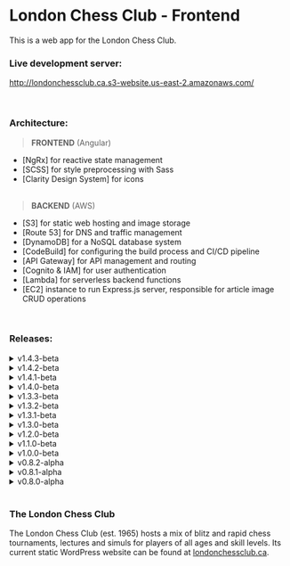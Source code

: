 # London Chess Club - Frontend

<p>
This is a web app for the London Chess Club.
</p>

### Live development server:

http://londonchessclub.ca.s3-website.us-east-2.amazonaws.com/

<br />

### Architecture:

> <b>FRONTEND</b> (Angular)

- [NgRx] for reactive state management
- [SCSS] for style preprocessing with Sass
- [Clarity Design System] for icons
  <br /><br />

> <b>BACKEND</b> (AWS)

- [S3] for static web hosting and image storage
- [Route 53] for DNS and traffic management
- [DynamoDB] for a NoSQL database system
- [CodeBuild] for configuring the build process and CI/CD pipeline
- [API Gateway] for API management and routing
- [Cognito & IAM] for user authentication
- [Lambda] for serverless backend functions
- [EC2] instance to run Express.js server, responsible for article image CRUD operations

<br />

### Releases:

<details>
<summary style="cursor: pointer">v1.4.3-beta</summary>

**Released on November TBD, 2023**

<h4>Features</h4>
- [Alert] Display next event as a banner with option to link to that particular event on the Schedule screen

<h4>Refactor / Chores</h4>
- [Core] Create a formatDate pipe that invokes the formatDate util function

</details>

<details>
<summary style="cursor: pointer">v1.4.2-beta</summary>

**Released on November 16th, 2023**

<h4>Features</h4>
- [Change Password] Automatically log in after a successful password change, redirect user to home page, and hide sensitive information from Redux Devtools
- [Core] Improve how images are displayed on small devices

<h4>Fixes</h4>
- [Core] Fix bug preventing user from accessing add member, add article and add event screens
- [Articles] Fix bug causing 'Last edited: Invalid Date' to be displayed after creating a new article
- [Core] Ensure admin control buttons don't propagate and trigger click events on their parent components

</details>

<details>
<summary style="cursor: pointer">v1.4.1-beta</summary>

**Released on November 15th, 2023**

<h4>Features</h4>
- [About Screen] Add tables for executive committee and board of directors
- [Members Screen] Fix table column widths for all breakpoints to prevent layout shifts when sorting and awkward gaps between columns

<h4>Fixes</h4>
- [Champion Screen] Fix some small layout bugs
- [Nav] Fix bug preventing user menu to open

</details>

<details>
<summary style="cursor: pointer">v1.4.0-beta</summary>

**Released on November 13th, 2023**

<h4>Features</h4>

- [Core] Overhaul layout upgrades on all screens

<h4>Refactor / Chores</h4>

- [Core] Implement power-of-2 't-shirt size' naming conventions for spacing style rules, including paddings, margins and flex gaps
- [Core] Update some copy
- [Core] Remove unnecessary/ unused style sheet partials

</details>

<details>
<summary style="cursor: pointer">v1.3.3-beta</summary>

**Released on November 5th, 2023**

<h4>Features</h4>

- [Core] Update production environment variable for article images endpoint to not include port number now that nginx reverse proxy is set up

</details>

<details>
<summary style="cursor: pointer">v1.3.2-beta</summary>

**Released on November 4th, 2023**

<h4>Features</h4>

- [Core] Update production environment variable for article images endpoint to use IP address of server running on the new EC2 instance

</details>

<details>
<summary style="cursor: pointer">v1.3.1-beta</summary>

**Released on November 1st, 2023**

<h4>Refactor / Chores</h4>

- [Core] Update README and .gitignore files

</details>

<details>
<summary style="cursor: pointer">v1.3.0-beta</summary>

**Released on October 30th, 2023**

<h4>Features</h4>

- [Articles] Support banner images for articles
- [Articles] Create an Article Viewer screen to display the entire article whenever one is selected in the Article Grid
- [Articles] Remove unnecessary 'subtitle' field
- [Core] Improve screen layouts for XL-wide devices
- [Core] Improve truncation logic and support truncation by line count
- [Toasts] Modify all toast titles to make them more distinct from notification descriptions directly below

<h4>Refactor / Chores</h4>

- [Core] Use generic types for ServiceResponse's payload property for better type safety

<h4>Fixes</h4>

- [Core] Fix bug causing forms to submit twice when using the 'enter' key
- [Change Password] Fix bug preventing new password from being sent to the server

</details>

<details>
<summary style="cursor: pointer">v1.2.0-beta</summary>

**Released on October 4th, 2023**

<h4>Features</h4>

- [Core] Support submitting via 'enter' key in all forms
- [Change Password] Add ability to return to the previous page and request a new code after an email has already been entered

<h4>Refactor / Chores</h4>

- [Core] Simplify handling of form validation messages

<h4>Fixes</h4>

- [Core] Revert changes to algorithm of 'kebabize' helper function, ensuring that the correct CSS classes are added in the Members Table component
- [Core] Ensure all validator functions work as expected again, after major code refactor in the previous release

</details>

<details>
<summary style="cursor: pointer">v1.1.0-beta</summary>

**Released on August 31st, 2023**

<h4>Features</h4>

- [About] Embed Google Maps map of club location

<h4>Refactor / Chores</h4>

- [Core] Enforce strict typing and apply better formatting in all files using new ESLint, Prettier and Beautify set up
- [Core] Update and clean up this README file
- [Core] Ensure all functions have an explicit return type

</details>

<details>
<summary style="cursor: pointer">v1.0.0-beta</summary>

**Released on September 26th, 2022**

<h4>Refactor / Chores</h4>

- [Core] Clean up comments throughout codebase
- [Core] Add any missing information to this README file

<h4>Bug Fixes</h4>

- [Core] Revert accidental removal of DevTools module property 'logOnly' to re-disable all but logs when in a production environment

</details>

<details>
<summary style="cursor: pointer">v0.8.2-alpha</summary>

**Released on September 22nd, 2022**

<h4>Features</h4>

- [Articles] Add 'date created' and 'date edited' information to article cards
- [Schedule] Improve date formatting in schedule component
- [Core] Centre admin control links displayed above the schedule, members, and article-grid components
- [Core] Sanitize any actions in NgRx DevTools that include sensitive information

<h4>Refactor / Chores</h4>

- [Articles] Remove any unused code from article-grid and article-form components and resize the cards that make up the article-grid
- [Core] Clean up .gitignore file

</details>

<details>
<summary style="cursor: pointer">v0.8.1-alpha</summary>

**Released on September 13th, 2022**

<h4>Features</h4>

- [Core] Implement custom trackBy function to improve performance of ngFor directive's tracking algorithm

<h4>Refactor / Chores</h4>

- [Core] Wrap createEffect() callbacks with 'return' for easier debugging

<h4>Bug Fixes</h4>

- [Schedule] Correct faulty date format conversions used in schedule component

</details>

<details>
<summary style="cursor: pointer">v0.8.0-alpha</summary>

**Released on September 8th, 2022**

<h4>Features</h4>

- [Core] Integrate an NgRx (redux-based) infrastructure for state management
- [Core] Integrate various backend solutions through AWS, including: DynamoDB for a NoSQL database, Cognito and IAM for user authentication and authorization, API Gateway and Lambda functions for HTTP request manipulation and routing, S3 for static hosting, CodeBuild for an automated CI/CD pipeline triggered directly by GitHub PR merges, and Route 53 and CloudFront for DNS record management, CDN services, and traffic management
- [Core] Implement an assortment of basic UI/UX features, such as toast notifications, modals (pop-ups) for action confirmation, an alert bar at the top of the screen, and a loading spinner for when data is being fetched from the database
- [Nav] Implement a standard nav bar to route to the various pages available, including an icon-only view on smaller devices, and a user account section to house any account-specific information and actions
- [Auth] Implement user sign up, login, and change password flows, granting LCC committee members admin access to perform Create, Read, Update and Delete (CRUD) actions on any data which is regularly updated: currently members, articles, and scheduled events
- [Members] Implement basic members table and paginator components, fully fitted with sorting and filtering algorithms
- [Articles] _(Work in progress)_ Implement basic database CRUD functionality and a responsive grid layout for articles
- [Schedule] Implement basic CRUD functionality and a responsive table layout for all club events stored in the database
- [About] Create a responsive grid layout to organize the most commonly sought information about the club
- [Photo Gallery] Create a responsive grid layout to house photos from club meetings and club-organized events, including the functionality to enlarge photos in an image overlay 'preview' mode
- [Home] Create a responsive grid layout to showcase only the most pertinent information from other pages (such as only the next 4 events from the schedule, and a more limited amount of photos from the photo gallery)

</details>
<br />

### The London Chess Club

The London Chess Club (est. 1965) hosts a mix of blitz and rapid chess tournaments, lectures and simuls for players of all ages and skill levels. Its current static WordPress website can be found at [londonchessclub.ca](https://www.londonchessclub.ca).

